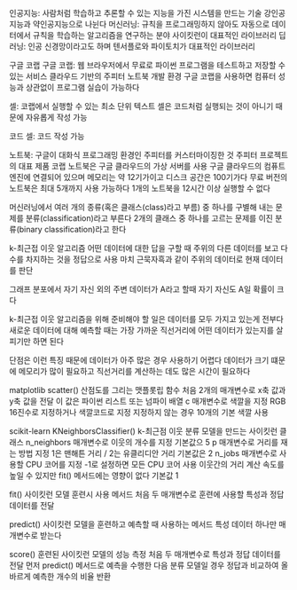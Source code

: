 인공지능: 사람처럼 학습하고 추론할 수 있는 지능을 가진 시스템을 만드는 기술 강인공지능과 약인공지능으로 나뉜다
머신러닝: 규칙을 프로그래밍하지 않아도 자동으로 데이터에서 규칙을 학습하는 알고리즘을 연구하는 분야 사이킷런이 대표적인 라이브러리
딥러닝: 인공 신경망이라고도 하며 텐서플로와 파이토치가 대표적인 라이브러리

구글 코랩
구글 코랩: 웹 브라우저에서 무료로 파이썬 프로그램을 테스트하고 저장할 수 있는 서비스 
클라우드 기반의 주피터 노트북 개발 환경
구글 코랩을 사용하면 컴퓨터 성능과 상관없이 프로그램 실습이 가능하다

셀: 코랩에서 실행할 수 있는 최소 단위
텍스트 셀은 코드처럼 실행되는 것이 아니기 때문에 자유롭게 작성 가능

코드 셀: 코드 작성 가능

노트북: 구글이 대화식 프로그래밍 환경인 주피터를 커스터마이징한 것
주피터 프로젝트의 대표 제품
코랩 노트북은 구글 클라우드의 가상 서버를 사용 구글 클라우드의 컴퓨트 엔진에 연결되어 있으며 메모리는 약 12기가이고 디스크 공간은 100기가다
무료 버전의 노트북은 최대 5개까지 사용 가능하다
1개의 노트북을 12시간 이상 실행할 수 없다

머신러닝에서 여러 개의 종류(혹은 클래스(class)라고 부름) 중 하나를 구별해 내는 문제를 분류(classification)라고 부른다
2개의 클래스 중 하나를 고르는 문제를 이진 분류(binary classification)라고 한다

k-최근접 이웃 알고리즘
어떤 데이터에 대한 답을 구할 때 주위의 다른 데이터를 보고 다수를 차지하는 것을 정답으로 사용
마치 근묵자흑과 같이 주위의 데이터로 현재 데이터를 판단

그래프 분포에서 자기 자신 외의 주변 데이터가 A라고 할때 자기 자신도 A일 확률이 크다

k-최근접 이웃 알고리즘을 위해 준비해야 할 일은 데이터를 모두 가지고 있는게 전부다
새로운 데이터에 대해 예측할 때는 가장 가까운 직선거리에 어떤 데이터가 있는지를 살피기만 하면 된다

단점은 이런 특징 때문에 데이터가 아주 많은 경우 사용하기 어렵다 
데이터가 크기 떄문에 메모리가 많이 필요하고 직선거리를 계산하는 데도 많은 시간이 필요하다


matplotlib
scatter() 
산점도를 그리는 맷플롯립 함수 처음 2개의 매개변수로 x축 값과 y축 값을 전달 
이 값은 파이썬 리스트 또는 넘파이 배열
c 매개변수로 색깔을 지정 RGB 16진수로 지정하거나 색깔코드로 지정 
지정하지 않는 경우 10개의 기본 색깔 사용

scikit-learn
KNeighborsClassifier()
k-최근점 이웃 분류 모델을 만드는 사이킷런 클래스
n_neighbors 매개변수로 이웃의 개수를 지정 기본값으 5
p 매개변수로 거리를 재는 방법 지정 
1은 맨해튼 거리 / 2는 유클리디안 거리 기본값은 2
n_jobs 매개변수로 사용할 CPU 코어를 지정 
-1로 설정하면 모든 CPU 코어 사용 이웃간의 거리 계산 속도를 높일 수 있지만 fit() 메서드에는 영향이 없다 
기본값 1

fit()
사이킷런 모델 훈련시 사용 메서드 처음 두 매개변수로 훈련에 사용할 특성과 정답 데이터를 전달

predict() 
사이킷런 모델을 훈련하고 예측할 때 사용하는 메서드 특성 데이터 하나만 매개변수로 받는다

score()
훈련된 사이킷런 모델의 성능 측정
처음 두 매개변수로 특성과 정답 데이터를 전달 
먼저 predict() 메서드로 예측을 수행한 다음 분류 모델일 경우 정답과 비교하여 올바르게 예측한 개수의 비율 반환